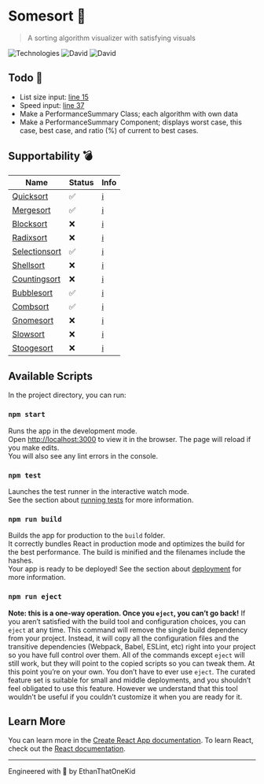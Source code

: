 # Somesort 🧙‍
> A sorting algorithm visualizer with satisfying visuals

![Technologies](https://img.shields.io/badge/technologies-Typescript%20|%20React%20|%20Sass-blue)
![David](https://img.shields.io/david/EthanThatOneKid/somesort)
![David](https://img.shields.io/david/dev/EthanThatOneKid/somesort)

## Todo 📅
* List size input: [line 15](src/components/SortPanel.tsx)
* Speed input: [line 37](src/components/SortDisplay.tsx)
* Make a PerformanceSummary Class; each algorithm with own data
* Make a PerformanceSummary Component; displays worst case, this case, best case, and ratio (%) of current to best cases.

## Supportability 💣
| **Name** | **Status** | **Info** |
|---|---|---|
| [Quicksort](src/algorithms/quicksort.ts) | ✅ | [ℹ](https://en.wikipedia.org/wiki/Quicksort)
| [Mergesort](src/algorithms/mergesort.ts) | ✅ | [ℹ](https://en.wikipedia.org/wiki/Merge_sort)
| [Blocksort](src/algorithms/blocksort.ts) | ❌ | [ℹ](https://en.wikipedia.org/wiki/Block_sort)
| [Radixsort](src/algorithms/radixsort.ts) | ❌ | [ℹ](https://en.wikipedia.org/wiki/Radix_sort#Most_significant_digit_radix_sorts)
| [Selectionsort](src/algorithms/selectionsort.ts) | ✅ | [ℹ](https://en.wikipedia.org/wiki/Selection_sort)
| [Shellsort](src/algorithms/shellsort.ts) | ❌ | [ℹ](https://en.wikipedia.org/wiki/Shellsort)
| [Countingsort](src/algorithms/countingsort.ts) | ❌ | [ℹ](https://en.wikipedia.org/wiki/Counting_sort)
| [Bubblesort](src/algorithms/bubblesort.ts) | ✅ | [ℹ](https://en.wikipedia.org/wiki/Bubble_sort)
| [Combsort](src/algorithms/combsort.ts) | ✅ | [ℹ](https://en.wikipedia.org/wiki/Comb_sort)
| [Gnomesort](src/algorithms/gnomesort.ts) | ❌ | [ℹ](https://en.wikipedia.org/wiki/Gnome_sort)
| [Slowsort](src/algorithms/slowsort.ts) | ❌ | [ℹ](https://en.wikipedia.org/wiki/Slowsort)
| [Stoogesort](src/algorithms/stoogesort.ts) | ❌ | [ℹ](https://en.wikipedia.org/wiki/Stooge_sort)
 
## Available Scripts
In the project directory, you can run:

### `npm start`
Runs the app in the development mode.<br />
Open [http://localhost:3000](http://localhost:3000) to view it in the browser.
The page will reload if you make edits.<br />
You will also see any lint errors in the console.

### `npm test`
Launches the test runner in the interactive watch mode.<br />
See the section about [running tests](https://facebook.github.io/create-react-app/docs/running-tests) for more information.

### `npm run build`
Builds the app for production to the `build` folder.<br />
It correctly bundles React in production mode and optimizes the build for the best performance.
The build is minified and the filenames include the hashes.<br />
Your app is ready to be deployed!
See the section about [deployment](https://facebook.github.io/create-react-app/docs/deployment) for more information.

### `npm run eject`
**Note: this is a one-way operation. Once you `eject`, you can’t go back!**
If you aren’t satisfied with the build tool and configuration choices, you can `eject` at any time. This command will remove the single build dependency from your project.
Instead, it will copy all the configuration files and the transitive dependencies (Webpack, Babel, ESLint, etc) right into your project so you have full control over them. All of the commands except `eject` will still work, but they will point to the copied scripts so you can tweak them. At this point you’re on your own.
You don’t have to ever use `eject`. The curated feature set is suitable for small and middle deployments, and you shouldn’t feel obligated to use this feature. However we understand that this tool wouldn’t be useful if you couldn’t customize it when you are ready for it.

## Learn More
You can learn more in the [Create React App documentation](https://facebook.github.io/create-react-app/docs/getting-started).
To learn React, check out the [React documentation](https://reactjs.org/).

---

Engineered with 💖 by EthanThatOneKid
